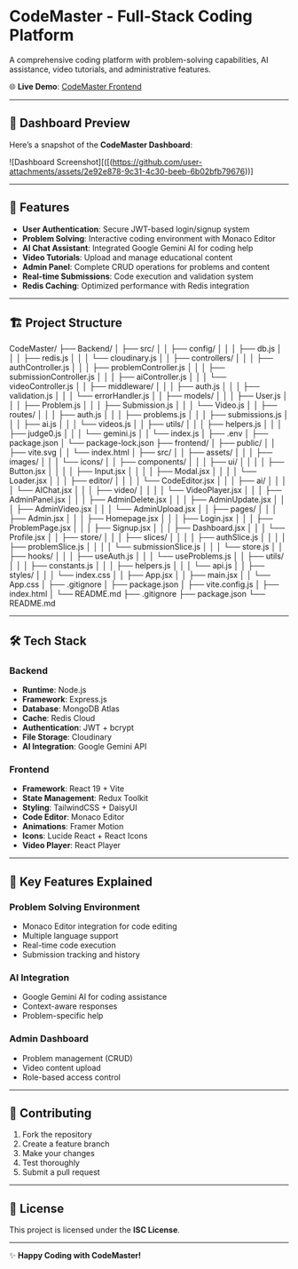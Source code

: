 # CodeMaster - Full-Stack Coding Platform

A comprehensive coding platform with problem-solving capabilities, AI assistance, video tutorials, and administrative features.

🌐 **Live Demo**: [CodeMaster Frontend](https://codemaster-frontend.onrender.com)

---

## 📸 Dashboard Preview

Here’s a snapshot of the **CodeMaster Dashboard**:

![Dashboard Screenshot][([(https://github.com/user-attachments/assets/2e92e878-9c31-4c30-beeb-6b02bfb79676))]

---

## 🚀 Features

- **User Authentication**: Secure JWT-based login/signup system  
- **Problem Solving**: Interactive coding environment with Monaco Editor  
- **AI Chat Assistant**: Integrated Google Gemini AI for coding help  
- **Video Tutorials**: Upload and manage educational content  
- **Admin Panel**: Complete CRUD operations for problems and content  
- **Real-time Submissions**: Code execution and validation system  
- **Redis Caching**: Optimized performance with Redis integration  

---

## 🏗️ Project Structure

CodeMaster/
├── Backend/
│   ├── src/
│   │   ├── config/
│   │   │   ├── db.js
│   │   │   ├── redis.js
│   │   │   └── cloudinary.js
│   │   ├── controllers/
│   │   │   ├── authController.js
│   │   │   ├── problemController.js
│   │   │   ├── submissionController.js
│   │   │   ├── aiController.js
│   │   │   └── videoController.js
│   │   ├── middleware/
│   │   │   ├── auth.js
│   │   │   ├── validation.js
│   │   │   └── errorHandler.js
│   │   ├── models/
│   │   │   ├── User.js
│   │   │   ├── Problem.js
│   │   │   ├── Submission.js
│   │   │   └── Video.js
│   │   ├── routes/
│   │   │   ├── auth.js
│   │   │   ├── problems.js
│   │   │   ├── submissions.js
│   │   │   ├── ai.js
│   │   │   └── videos.js
│   │   ├── utils/
│   │   │   ├── helpers.js
│   │   │   ├── judge0.js
│   │   │   └── gemini.js
│   │   └── index.js
│   ├── .env
│   ├── package.json
│   └── package-lock.json
├── frontend/
│   ├── public/
│   │   ├── vite.svg
│   │   └── index.html
│   ├── src/
│   │   ├── assets/
│   │   │   ├── images/
│   │   │   └── icons/
│   │   ├── components/
│   │   │   ├── ui/
│   │   │   │   ├── Button.jsx
│   │   │   │   ├── Input.jsx
│   │   │   │   ├── Modal.jsx
│   │   │   │   └── Loader.jsx
│   │   │   ├── editor/
│   │   │   │   └── CodeEditor.jsx
│   │   │   ├── ai/
│   │   │   │   └── AIChat.jsx
│   │   │   ├── video/
│   │   │   │   └── VideoPlayer.jsx
│   │   │   ├── AdminPanel.jsx
│   │   │   ├── AdminDelete.jsx
│   │   │   ├── AdminUpdate.jsx
│   │   │   ├── AdminVideo.jsx
│   │   │   └── AdminUpload.jsx
│   │   ├── pages/
│   │   │   ├── Admin.jsx
│   │   │   ├── Homepage.jsx
│   │   │   ├── Login.jsx
│   │   │   ├── ProblemPage.jsx
│   │   │   ├── Signup.jsx
│   │   │   ├── Dashboard.jsx
│   │   │   └── Profile.jsx
│   │   ├── store/
│   │   │   ├── slices/
│   │   │   │   ├── authSlice.js
│   │   │   │   ├── problemSlice.js
│   │   │   │   └── submissionSlice.js
│   │   │   └── store.js
│   │   ├── hooks/
│   │   │   ├── useAuth.js
│   │   │   └── useProblems.js
│   │   ├── utils/
│   │   │   ├── constants.js
│   │   │   ├── helpers.js
│   │   │   └── api.js
│   │   ├── styles/
│   │   │   └── index.css
│   │   ├── App.jsx
│   │   ├── main.jsx
│   │   └── App.css
│   ├── .gitignore
│   ├── package.json
│   ├── vite.config.js
│   ├── index.html
│   └── README.md
├── .gitignore
├── package.json
└── README.md



---

## 🛠️ Tech Stack

### Backend
- **Runtime**: Node.js  
- **Framework**: Express.js  
- **Database**: MongoDB Atlas  
- **Cache**: Redis Cloud  
- **Authentication**: JWT + bcrypt  
- **File Storage**: Cloudinary  
- **AI Integration**: Google Gemini API  

### Frontend
- **Framework**: React 19 + Vite  
- **State Management**: Redux Toolkit  
- **Styling**: TailwindCSS + DaisyUI  
- **Code Editor**: Monaco Editor  
- **Animations**: Framer Motion  
- **Icons**: Lucide React + React Icons  
- **Video Player**: React Player  

---

## 🎯 Key Features Explained

### Problem Solving Environment
- Monaco Editor integration for code editing  
- Multiple language support  
- Real-time code execution  
- Submission tracking and history  

### AI Integration
- Google Gemini AI for coding assistance  
- Context-aware responses  
- Problem-specific help  

### Admin Dashboard
- Problem management (CRUD)  
- Video content upload  
- Role-based access control  

---

## 🤝 Contributing

1. Fork the repository  
2. Create a feature branch  
3. Make your changes  
4. Test thoroughly  
5. Submit a pull request  

---

## 📄 License

This project is licensed under the **ISC License**.

---

✨ **Happy Coding with CodeMaster!**

